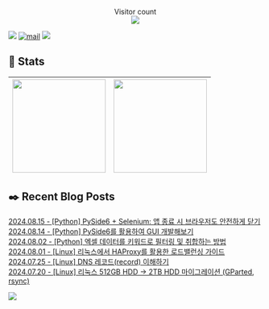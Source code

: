 
<p align="center">
    Visitor count<br>
    <img src="https://profile-counter.glitch.me/JaehyoJJAng/count.svg" />
</p>

[<img src="https://img.shields.io/badge/My BLOG-%23009639?style=for-the-badge&logo=Bloglovin&logoColor=white">][blog] [![mail](https://img.shields.io/badge/MAIL-Aff230?style=for-the-badge&logo=GMAIL&logoColor=%23000005)](mailto:yshrim12@naver.com) [<img src="https://img.shields.io/badge/jaehyo-7289da?style=for-the-badge&logo=DISCORD&logoColor=fff">][discord]

[blog]: https://jaehyojjang.github.io
[discord]: https://discord.gg/rm2y7rZmBS

## 💜 Stats

| [<img src="https://github-readme-stats.vercel.app/api?username=JaehyoJJAng&theme=onedark&hide_border=true&count_private=true" height="185" />](https://github.com/anuraghazra/github-readme-stats) |[<img src="https://streak-stats.demolab.com/?user=JaehyoJJAng&theme=dark" height="185" />](https://git.io/streak-stats)
| ------ | ------ |

## ✒️ Recent Blog Posts
[2024.08.15 - [Python] PySide6 + Selenium: 앱 종료 시 브라우저도 안전하게 닫기](https://jaehyojjang.dev/language/python/2024-08-15-PySide6-selenium/) <br/>
[2024.08.14 - [Python] PySide6를 활용하여 GUI 개발해보기](https://jaehyojjang.dev/language/python/2024-08-14-PySide6/) <br/>
[2024.08.02 - [Python] 엑셀 데이터를 키워드로 필터링 및 취합하는 방법](https://jaehyojjang.dev/language/python/2024-08-02-excel-keyword-filter/) <br/>
[2024.08.01 - [Linux] 리눅스에서 HAProxy를 활용한 로드밸런싱 가이드](https://jaehyojjang.dev/리눅스서버/리눅스/2024-08-01-HAproxy/) <br/>
[2024.07.25 - [Linux] DNS 레코드(record) 이해하기](https://jaehyojjang.dev/리눅스서버/리눅스/2024-07-25-dns-record/) <br/>
[2024.07.20 - [Linux] 리눅스 512GB HDD -> 2TB HDD 마이그레이션 (GParted, rsync)](https://jaehyojjang.dev/리눅스서버/리눅스/2024-07-20-disk-migration/) <br/>


<img src="https://img.shields.io/badge/최근%20배포일-2024/10/26_00:23-%23121212?style=flat">
